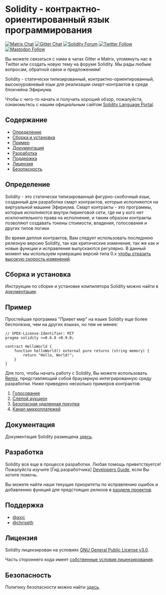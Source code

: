 # Solidity - контрактно-ориентированный язык программирования

[![Matrix Chat](https://img.shields.io/badge/Matrix%20-chat-brightgreen?style=plastic&logo=matrix)](https://matrix.to/#/#ethereum_solidity:gitter.im)
[![Gitter Chat](https://img.shields.io/badge/Gitter%20-chat-brightgreen?style=plastic&logo=gitter)](https://gitter.im/ethereum/solidity)
[![Solidity Forum](https://img.shields.io/badge/Solidity_Forum%20-discuss-brightgreen?style=plastic&logo=discourse)](https://forum.soliditylang.org/)
[![Twitter Follow](https://img.shields.io/twitter/follow/solidity_lang?style=plastic&logo=twitter)](https://twitter.com/solidity_lang)
[![Mastodon Follow](https://img.shields.io/mastodon/follow/000335908?domain=https%3A%2F%2Ffosstodon.org%2F&logo=mastodon&style=plastic)](https://fosstodon.org/@solidity)

Вы можете связаться с нами в чатах Gitter и Matrix, упомянуть нас в Twitter или создать новую тему на форуме Solidity. Мы рады любым вопросам, обратной связи и предложениям! 

Solidity - статически типизированный, контрактно-ориентированный, высокоуровневый язык для реализации смарт-контрактов в среде блокчейна Эфириума.

Чтобы с чего-то начать и получить хороший обзор, пожалуйста, ознакомьтесь с нашим официальным сайтом [Solidity Language Portal](https://soliditylang.org).

## Содержание

- [Определение](#background)
- [Сборка и установка](#build-and-install)
- [Пример](#example)
- [Документация](#documentation)
- [Разработка](#development)
- [Поддержка](#maintainers)
- [Лицензия](#license)
- [Безопасность](#security)

## Определение

Solidity - это статически типизированный фигурно-скобочный язык, созданный для разработки смарт контрактов, которые исполняются
на виртуальной машине Эфириума. Смарт контракты - это программы, которые исполняются внутри пиринговой сети, где ни у кого нет
исключительного права на исполнение, и таким образом контракты позволяют создавать токены стоимости, владения, голосования и других
типов логики.

Во время деплоя контрактов, Вам следует использовать последнюю релизную версию Solidity, так как критические изменения, так же как и новые функции и исправления выпускаются регулярно. В данный момент мы используем нумерацию версий типа 0.x [чтобы отразить высокую скорость изменений](https://semver.org/#spec-item-4).

## Сборка и установка

Инструкции по сборке и установке компилятора Solidity можно найти в [документации](https://docs.soliditylang.org/en/latest/installing-solidity.html#building-from-source).


## Пример

Простейшая программа "Привет мир" на языке Solidity еще более бесполезна, чем на других языках, но тем не менее:

```solidity
// SPDX-License-Identifier: MIT
pragma solidity >=0.6.0 <0.9.0;

contract HelloWorld {
    function helloWorld() external pure returns (string memory) {
        return "Hello, World!";
    }
}
```

Для того, чтобы начать работу с Solidity, Вы можете использовать [Remix](https://remix.ethereum.org/),
представляющий собой браузерную интегрированную среду разработки. Ниже приведено несколько примеров контрактов:

1. [Голосование](https://docs.soliditylang.org/en/latest/solidity-by-example.html#voting)
2. [Слепой аукцион](https://docs.soliditylang.org/en/latest/solidity-by-example.html#blind-auction)
3. [Безопасная удаленная покупка](https://docs.soliditylang.org/en/latest/solidity-by-example.html#safe-remote-purchase)
4. [Канал микроплатежей](https://docs.soliditylang.org/en/latest/solidity-by-example.html#micropayment-channel)

## Документация

Документация Solidity размещена [здесь](https://docs.soliditylang.org).

## Разработка

Solidity все еще в процессе разработки. Любая помощь приветствуется! 
Пожалуйста изучите [Гид разработчика] [Developers Guide](https://docs.soliditylang.org/en/latest/contributing.html),
если Вы хотите помочь.

Вы можете найти наши текущие приоритеты по исправлению ошибок и добавлению функций для предстоящих релизов в [разделе проектов](https://github.com/ethereum/solidity/projects).

## Поддержка
* [@axic](https://github.com/axic)
* [@chriseth](https://github.com/chriseth)

## Лицензия
Solidity лицензирован на условиях [GNU General Public License v3.0](LICENSE.txt).

Часть стороннего кода имеет [собственные условия лицензирования](cmake/templates/license.h.in).

## Безопасность

Политику безопасности можно найти [здесь](SECURITY.md).
